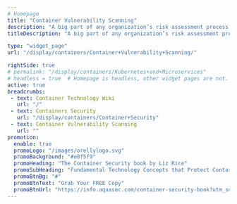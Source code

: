 ```yaml
---
# Homepage
title: "Container Vulnerability Scanning"
description: "A big part of any organization’s risk assessment process is to be aware of and gain visibility into vulnerabilities in the software being used. This page gathers resources about the the importance of container vulnerability scanning including Docker vulnerability scanning and information on various vulnerability scanners."
titleDescription: "A big part of any organization’s risk assessment process is to be aware of and gain visibility into <a href='/display/containers/Container+Vulnerabilities+and+Threats'>vulnerabilities</a> in the software being used. This page gathers resources about the the importance of container vulnerability scanning including <a href='/display/containers/Docker+Architecture'>Docker</a> vulnerability scanning and information on various vulnerability scanners." 

type: "widget_page"
url: "/display/containers/Container+Vulnerability+Scanning/" 

rightSide: true 
# permalink: "/display/containers/Kubernetes+and+Microservices"
# headless = true  # Homepage is headless, other widget pages are not.
active: true
breadcrumbs:
 - text: Container Technology Wiki
   url: "/"
 - text: Containers Security
   url: "/display/containers/Container+Security"
 - text: Container Vulnerability Scanning
   url: ""
promotion:
  enable: true
  promoLogo: "/images/orellylogo.svg"
  promoBackground: "#e8f5f9"
  promoHeading: "The Container Security book by Liz Rice"
  promoSubHeading: "Fundamental Technology Concepts that Protect Containerized Applications"
  promoBtnBg: "#"
  promoBtnText: "Grab Your FREE Copy"
  promoBtnUrl: "https://info.aquasec.com/container-security-book?utm_source=wiki"
---
```


